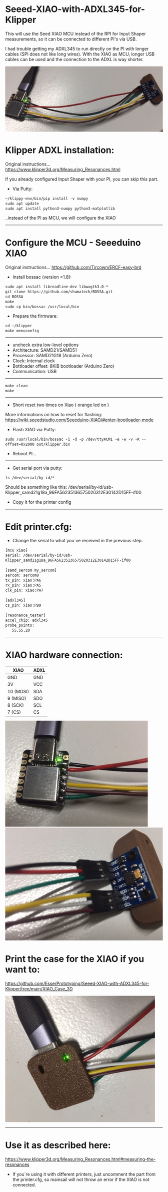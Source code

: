 # Seeed-XIAO-with-ADXL345-for-Klipper
This will use the Seed XIAO MCU instead of the RPI for Input Shaper measurements, so it can be connected to different PI's via USB.

I had trouble getting my ADXL345 to run directly on the PI with longer cables (SPI does not like long wires).
With the XIAO as MCU, longer USB cables can be used and the connection to the ADXL is way shorter.

<img src="https://github.com/EsserPrototyping/Seeed-XIAO-with-ADXL345-for-Klipper/blob/main/Images/all.JPG">


# Klipper ADXL installation:

Original instructions... https://www.klipper3d.org/Measuring_Resonances.html

If you already configured Input Shaper with your PI, you can skip this part.

- Via Putty:
```
~/klippy-env/bin/pip install -v numpy
sudo apt update
sudo apt install python3-numpy python3-matplotlib
```
..instead of the PI as MCU, we will configure the XIAO
___________________________________________________



# Configure the MCU - Seeeduino XIAO

Original instructions... https://github.com/Tircown/ERCF-easy-brd

- Install bossac (version =1.8):
```
sudo apt install libreadline-dev libwxgtk3.0-*
git clone https://github.com/shumatech/BOSSA.git
cd BOSSA
make
sudo cp bin/bossac /usr/local/bin
```
- Prepare the firmware:
```
cd ~/klipper
make menuconfig
```
___________________________________________________
- uncheck extra low-level options
- Architecture: SAMD21/SAMD51
- Processor: SAMD21G18 (Arduino Zero)
- Clock: Internal clock
- Bottloader offset: 8KiB bootloader (Arduino Zero)
- Communication: USB
___________________________________________________

```
make clean
make
```
___________________________________________________

- Short reset two times on Xiao ( orange led on )

More informations on how to reset for flashing:
https://wiki.seeedstudio.com/Seeeduino-XIAO/#enter-bootloader-mode

- Flash XIAO via Putty:
```
sudo /usr/local/bin/bossac -i -d -p /dev/ttyACM1 -e -w -v -R --offset=0x2000 out/klipper.bin
```
- Reboot PI...
___________________________________________________

- Get serial port via putty:
```
ls /dev/serial/by-id/*
```
Should be something like this: /dev/serial/by-id/usb-Klipper_samd21g18a_96FA56235136575020312E30142D15FF-if00

- Copy it for the printer config
___________________________________________________

# Edit printer.cfg:
- Change the serial to what you´ve received in the previous step.
```
[mcu xiao]
serial: /dev/serial/by-id/usb-Klipper_samd21g18a_96FA56235136575020312E30142D15FF-if00

[samd_sercom my_sercom]
sercom: sercom0
tx_pin: xiao:PA6
rx_pin: xiao:PA5
clk_pin: xiao:PA7

[adxl345]
cs_pin: xiao:PB9

[resonance_tester]
accel_chip: adxl345
probe_points:
   55,55,20
```
___________________________________________________

# XIAO hardware connection:

| XIAO | ADXL |
|---|---|
| GND	| GND |
| 3V | VCC |
| 10 (MOSI) | SDA |
| 9 (MISO) | SDO |
| 8 (SCK) | SCL |
| 7 (CS) | CS | 

<img src="https://github.com/EsserPrototyping/Seeed-XIAO-with-ADXL345-for-Klipper/blob/main/Images/xiao.JPG">
<img src="https://github.com/EsserPrototyping/Seeed-XIAO-with-ADXL345-for-Klipper/blob/main/Images/adxl.JPG">

# Print the case for the XIAO if you want to:
https://github.com/EsserPrototyping/Seeed-XIAO-with-ADXL345-for-Klipper/tree/main/XIAO_Case_3D

<img src="https://github.com/EsserPrototyping/Seeed-XIAO-with-ADXL345-for-Klipper/blob/main/Images/case.JPG">

___________________________________________________
# Use it as described here:
https://www.klipper3d.org/Measuring_Resonances.html#measuring-the-resonances
- If you´re using it with different printers, just uncomment the part from the printer.cfg, so mainsail will not throw an error if the XIAO is not connected.
